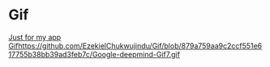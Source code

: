# Gif
[Just for my app Gif](https://github.com/EzekielChukwujindu/Gif/blob/879a759aa9c2ccf551e617755b38bb39ad3feb7c/Google-deepmind-Gif7.gif)https://github.com/EzekielChukwujindu/Gif/blob/879a759aa9c2ccf551e617755b38bb39ad3feb7c/Google-deepmind-Gif7.gif

